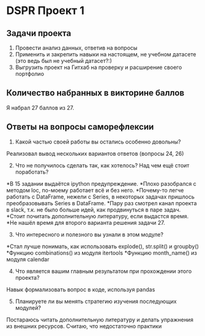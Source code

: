 # DSPR Проект 1

## Задачи проекта

1. Провести анализ данных, ответив на вопросы
2. Применить и закрепить навыки на настоящем, не учебном датасете (это ведь был не учебный датасет?:)
3. Выгрузить проект на Гитхаб на проверку и расширение своего портфолио

## Количество набранных в викторине баллов

Я набрал 27 баллов из 27.

## Ответы на вопросы саморефлексии

1. Какой частью своей работы вы остались особенно довольны?

Реализовал вывод нескольких вариантов ответов (вопросы 24, 26)

2. Что не получилось сделать так, как хотелось? Над чем ещё стоит поработать?

  *В 15 задании выдаётся ipython предупреждение.
  *Плохо разобрался с методом loc, по-моему работает всё и без него.
  *Почему-то легче работать с DataFrame, нежели с Series, в некоторых задачах пришлось преобразовывать Series в DataFrame.
  *Пару раз смотрел канал проекта в slack, т.к. не было больше идей, как продвинуться в паре задач.
  *Стоит почитать дополнительную литературу, если выдастся время.
  *Не нашёл время для второго варианта решения задачи 27.

3. Что интересного и полезного вы узнали в этом модуле?

  *Стал лучше понимать, как использовать explode(), str.split() и groupby()
  *Функцию combinations() из модуля itertools
  *Функцию month_name() из модуля calendar

4. Что является вашим главным результатом при прохождении этого проекта?

Навык формализовать вопрос в коде, используя pandas

5. Планируете ли вы менять стратегию изучения последующих модулей?

Постараюсь читать дополнительную литературу и делать упражнения из внешних ресурсов. Считаю, что недостаточно практики

